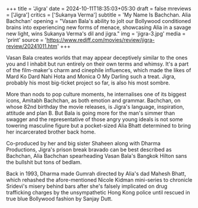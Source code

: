 +++
title = 'Jigra'
date = 2024-10-11T18:35:03+05:30
draft = false
mreviews = ['Jigra']
critics = ['Sukanya Verma']
subtitle = 'My Name Is Bachchan. Alia Bachchan'
opening = "Vasan Bala's ability to jolt our Bollywood conditioned brains into experiencing new forms of menace, showcasing Alia in a savage new light, wins Sukanya Verma's dil and jigra."
img = 'jigra-3.jpg'
media = 'print'
source = 'https://www.rediff.com/movies/review/jigra-review/20241011.htm'
+++

Vasan Bala creates worlds that may appear deceptively similar to the ones you and I inhabit but run entirely on their own terms and whimsy. It's a part of the film-maker's charm and cinephile influences, which made the likes of Mard Ko Dard Nahi Hota and Monica O My Darling such a treat. Jigra, probably his most big-ticket project so far, is also his most sombre.

More than nods to pop culture moments, he internalises one of its biggest icons, Amitabh Bachchan, as both emotion and grammar. Bachchan, on whose 82nd birthday the movie releases, is Jigra's language, inspiration, attitude and plan B. But Bala is going more for the man's simmer than swagger and the representative of those angry young ideals is not some towering masculine figure but a pocket-sized Alia Bhatt determined to bring her incarcerated brother back home.

Co-produced by her and big sister Shaheen along with Dharma Productions, Jigra's prison break bravado can be best described as Bachchan, Alia Bachchan spearheading Vasan Bala's Bangkok Hilton sans the bullshit but tons of bedlam.

Back in 1993, Dharma made Gumrah directed by Alia's dad Mahesh Bhatt, which rehashed the afore-mentioned Nicole Kidman mini-series to chronicle Sridevi's misery behind bars after she's falsely implicated on drug trafficking charges by the unsympathetic Hong Kong police until rescued in true blue Bollywood fashion by Sanjay Dutt.
